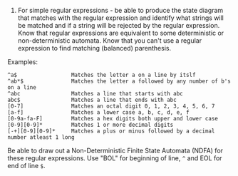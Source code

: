 
1. For simple regular expressions - be able to produce the state diagram that matches with the regular expression and identify
what strings will be matched and if a string will be rejected by the regular expression.  Know that regular expressions are equivalent to
some deterministic or non-deterministic automata.  Know that you can't use a regular expression to find matching (balanced) parenthesis.

Examples:

```
^a$					Matches the letter a on a line by itslf
^ab*$				Matches the letter a followed by any number of b's on a line
^abc				Matches a line that starts with abc 
abc$				Matches a line that ends with abc
[0-7]				Matches an octal digit 0, 1, 2, 3, 4, 5, 6, 7
[a-f]				Matches a lower case a, b, c, d, e, f
[0-9a-fa-F]			Matches a hex digits both upper and lower case
[0-9][0-9]*			Matches 1 or more decimal digits
[-+][0-9][0-9]*		Matches a plus or minus followed by a decimal number atleast 1 long
```

Be able to draw out a Non-Deterministic Finite State Automata (NDFA) for these regular expressions.
Use "BOL" for beginning of line, `^` and EOL for end of line `$`.



